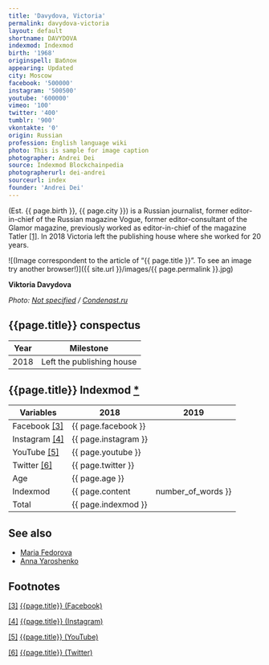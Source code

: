 ```yaml
---
title: 'Davydova, Victoria'
permalink: davydova-victoria
layout: default
shortname: DAVYDOVA
indexmod: Indexmod
birth: '1968'
originspell: Шаблон
appearing: Updated
city: Moscow
facebook: '500000'
instagram: '500500'
youtube: '600000'
vimeo: '100'
twitter: '400'
tumblr: '900'
vkontakte: '0'
origin: Russian
profession: English language wiki
photo: This is sample for image caption
photographer: Andrei Dei
source: Indexmod Blockchainpedia
photographerurl: dei-andrei
sourceurl: index
founder: 'Andrei Dei'
---
```


(Est. {{ page.birth }}, {{ page.city }}) is a Russian journalist, former editor-in-chief of the Russian magazine Vogue, former editor-consultant of the Glamor magazine, previously worked as editor-in-chief of the magazine Tatler <span id="a1">[\[1\]](#f1)</span>. In 2018 Victoria left the publishing house where she worked for 20 years.

![(Image correspondent to the article of “{{ page.title }}”. To see an image try another browser!)]({{ site.url }}/images/{{ page.permalink }}.jpg)

**Viktoria Davydova**

*Photo: [Not specified](index) / [Condenast.ru](index)*

## {{page.title}} conspectus

|Year|Milestone|
|-|-|
|2018|Left the publishing house|

## {{page.title}} Indexmod [*](indexmod)

|Variables|2018|2019|
|-|-|-|
|Facebook <span id="a3">[\[3\]](#f3)</span>|{{ page.facebook }}||
|Instagram <span id="a4">[\[4\]](#f4)</span>|{{ page.instagram }}||
|YouTube <span id="a5">[\[5\]](#f5)</span>|{{ page.youtube }}||
|Twitter <span id="a6">[\[6\]](#f6)</span>|{{ page.twitter }}||
|Age|{{ page.age }}||
|Indexmod|{{ page.content | number_of_words }}||
|Total|{{ page.indexmod }}||

## See also

+ [Maria Fedorova](fedorova-maria)
+ [Anna Yaroshenko](yaroshenko-anna)

## Footnotes

[[3]](#a3) <span id="f3"></span> [{{page.title}} (Facebook)](index)

[[4]](#a4) <span id="f4"></span> [{{page.title}} (Instagram)](index)

[[5]](#a5) <span id="f5"></span> [{{page.title}} (YouTube)](index)

[[6]](#a6) <span id="f6"></span> [{{page.title}} (Twitter)](index)
